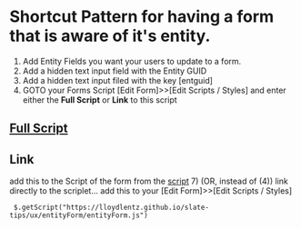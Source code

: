 # Shortcut Pattern for having a form that is aware of it's entity.

 1) Add Entity Fields you want your users to update to a form.
 2) Add a hidden text input field with the Entity GUID
 3) Add a hidden text input filed with the key [entguid]
 4) GOTO your Forms Script [Edit Form]>>[Edit Scripts / Styles] and enter either the **Full Script** or **Link** to this script



## [Full Script ](entityForm.js)

## Link
add this 
 to the Script of the form from the [script](eneityForm.js) 
 7) (OR, instead of (4)) link directly to the scriplet... add this to your [Edit Form]>>[Edit Scripts / Styles]
```
 $.getScript("https://lloydlentz.github.io/slate-tips/ux/entityForm/entityForm.js")
```
